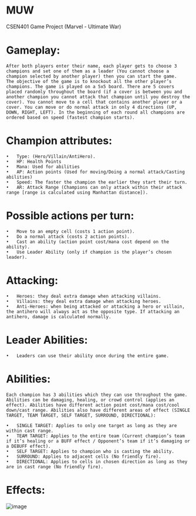 # MUW
CSEN401 Game Project (Marvel - Ultimate War)

# Gameplay:

	After both players enter their name, each player gets to choose 3 champions and set one of them as a leader (You cannot choose a champion selected by another player) then you can start the game.
	The objective of the game is to knockout all the other player’s champions. The game is played on a 5x5 board. There are 5 covers placed randomly throughout the board (if a cover is between you and another champion you cannot attack that champion until you destroy the cover). You cannot move to a cell that contains another player or a cover. You can move or do normal attack in only 4 directions (UP, DOWN, RIGHT, LEFT). In the beginning of each round all champions are ordered based on speed (fastest champion starts).

# Champion attributes:

	•	Type: (Hero/Villain/AntiHero).
	•	HP: Health Points
	•	Mana: Used for abilities
	•	AP: Action points (Used for moving/Doing a normal attack/Casting abilities)
	•	Speed: The faster the champion the earlier they start their turn.
	•	AR: Attack Range (Champions can only attack within their attack range [range is calculated using Manhattan distance]).

# Possible actions per turn:

	•	Move to an empty cell (costs 1 action point).
	•	Do a normal attack (costs 2 action points).
	•	Cast an ability (action point cost/mana cost depend on the ability).
	•	Use Leader Ability (only if champion is the player’s chosen leader).

# Attacking:

	•	Heroes: they deal extra damage when attacking villains.
	•	Villains: they deal extra damage when attacking heroes.
	•	Anti-Heroes: when being attacked or attacking a hero or villain, the antihero will always act as the opposite type. If attacking an antihero, damage is calculated normally.

# Leader Abilities:

	•	Leaders can use their ability once during the entire game.

# Abilities:
	Each champion has 3 abilities which they can use throughout the game. Abilities can be damaging, healing, or crowd control (applies an effect). Abilities have different action point cost/mana cost/cool down/cast range. Abilities also have different areas of effect (SINGLE TARGET, TEAM TARGET, SELF TARGET, SURROUND, DIRECTIONAL):

	•	SINGLE TARGET: Applies to only one target as long as they are within cast range.
	•	TEAM TARGET: Applies to the entire team (Current champion’s team if it’s healing or a BUFF effect / Opponent’s team if it’s damaging or a DEBUFF effect).
	•	SELF TARGET: Applies to champion who is casting the ability.
	•	SURROUND: Applies to adjacent cells (No friendly fire).
	•	DIRECTIONAL: Applies to cells in chosen direction as long as they are in cast range (No friendly fire).

# Effects:

![image](https://user-images.githubusercontent.com/90639992/192110784-af56baff-d5b8-426b-a9c1-a35b05ad84c5.png)
